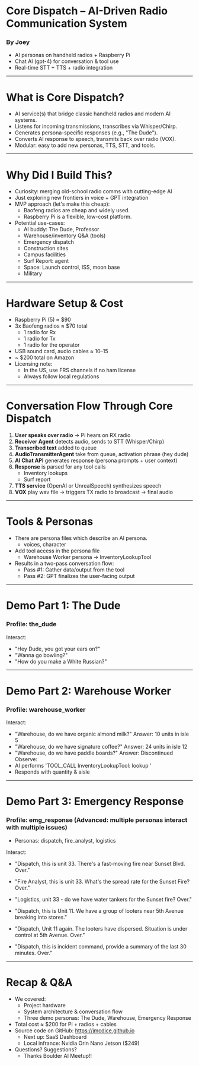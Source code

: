 
# Core Dispatch – AI-Driven Radio Communication System

### By Joey

- AI personas on handheld radios + Raspberry Pi
- Chat AI (gpt-4) for conversation & tool use
- Real-time STT + TTS + radio integration

---
# What is Core Dispatch?

- AI service(s) that bridge classic handheld radios and modern AI systems.
- Listens for incoming transmissions, transcribes via Whisper/Chirp.
- Generates persona-specific responses (e.g., "The Dude").
- Converts AI response to speech, transmits back over radio (VOX).
- Modular: easy to add new personas, TTS, STT, and tools.

---
# Why Did I Build This?

- Curiosity: merging old-school radio comms with cutting-edge AI
- Just exploring new frontiers in voice + GPT integration 
- MVP approach (let's make this cheap):
  - Baofeng radios are cheap and widely used.
  - Raspberry Pi is a flexible, low-cost platform.
- Potential use-cases:
  - AI buddy: The Dude, Professor 
  - Warehouse/inventory Q&A (tools)
  - Emergency dispatch 
  - Construction sites
  - Campus facilities 
  - Surf Report: agent 
  - Space: Launch control, ISS, moon base
  - Military

---
# Hardware Setup & Cost

- Raspberry Pi (5) ≈ $90
- 3x Baofeng radios ≈ $70 total
  - 1 radio for Rx 
  - 1 radio for Tx
  - 1 radio for the operator
- USB sound card, audio cables ≈ $10–$15
- ~ $200 total on Amazon
- Licensing note:
  - In the US, use FRS channels if no ham license
  - Always follow local regulations

---
# Conversation Flow Through Core Dispatch

1. **User speaks over radio** → Pi hears on RX radio
2. **Receiver Agent** detects audio, sends to STT (Whisper/Chirp)
3. **Transcribed text** added to queue 
4. **AudioTransmitterAgent** take from queue, activation phrase (hey dude) 
5. **AI Chat API** generates response (persona prompts + user context)
6. **Response** is parsed for any tool calls
   - Inventory lookups
   - Surf report
7. **TTS service** (OpenAI or UnrealSpeech) synthesizes speech
8. **VOX** play wav file -> triggers TX radio to broadcast -> final audio

---
# Tools & Personas 

- There are persona files which describe an AI persona.
  - voices, character
- Add tool access in the persona file
  - Warehouse Worker persona → InventoryLookupTool
- Results in a two-pass conversation flow:
  - Pass #1: Gather data/output from the tool
  - Pass #2: GPT finalizes the user-facing output

---
# Demo Part 1: The Dude

### Profile: the_dude

Interact:
   - "Hey Dude, you got your ears on?"
   - "Wanna go bowling?"
   - "How do you make a White Russian?"

---

# Demo Part 2: Warehouse Worker

### Profile: warehouse_worker

Interact:
   - "Warehouse, do we have organic almond milk?"
      Answer: 10 units in isle 5
   - "Warehouse, do we have signature coffee?"
      Answer: 24 units in isle 12
   - "Warehouse, do we have paddle boards?"
      Answer: Discontinued 
Observe:
   - AI performs 'TOOL_CALL InventoryLookupTool: lookup <item>'
   - Responds with quantity & aisle

---
# Demo Part 3: Emergency Response

### Profile: emg_response (Advanced: multiple personas interact with multiple issues)

- Personas: dispatch, fire_analyst, logistics

Interact:
   - "Dispatch, this is unit 33. There's a fast-moving fire near Sunset Blvd. Over."
   - "Fire Analyst, this is unit 33. What's the spread rate for the Sunset Fire? Over."
   - "Logistics, unit 33 - do we have water tankers for the Sunset fire? Over."

   - "Dispatch, this is Unit 11. We have a group of looters near 5th Avenue 
      breaking into stores."
   - "Dispatch, Unit 11 again. The looters have dispersed. Situation is under 
      control at 5th Avenue. Over."

   - "Dispatch, this is incident command, provide a summary of the last 30 minutes. Over."

---
# Recap & Q&A

- We covered:
  - Project hardware
  - System architecture & conversation flow
  - Three demo personas: The Dude, Warehouse, Emergency Response
- Total cost ≈ $200 for Pi + radios + cables
- Source code on GitHub: https://jmcdice.github.io
  - Next up: SaaS Dashboard
  - Local infrance: Nvidia Orin Nano Jetson ($249)
- Questions? Suggestions?
  - Thanks Boulder AI Meetup!!

